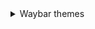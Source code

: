 <details>
   <summary> Waybar themes </summary>
   <details>
      <summary> - **Monochrome** </summary>          
      
   ![image](https://raw.githubusercontent.com/gkmax132/hyprland_dotfiles/refs/heads/main/images/waybar/monochrome.png)
   </details>
</details>
